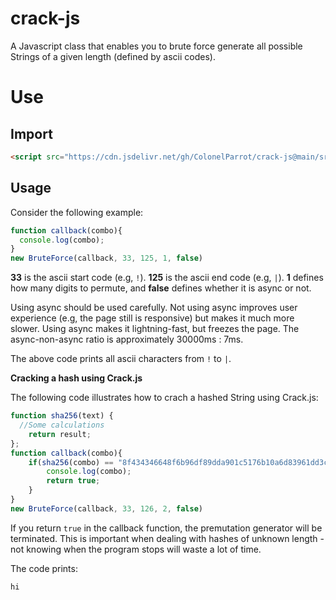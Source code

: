 # crack-js

A Javascript class that enables you to brute force generate all possible Strings of a given length (defined by ascii codes).

# Use

## Import

```html
<script src="https://cdn.jsdelivr.net/gh/ColonelParrot/crack-js@main/src/script.min.js"></script>
```

## Usage

Consider the following example:

```javascript
function callback(combo){
  console.log(combo);
}
new BruteForce(callback, 33, 125, 1, false)
```

**33** is the ascii start code (e.g, `!`). **125** is the ascii end code (e.g, `|`). **1** defines how many digits to permute, and **false** defines whether it is async or not.

Using async should be used carefully. Not using async improves user experience (e.g, the page still is responsive) but makes it much more slower. Using async makes it lightning-fast, but freezes the page. The async-non-async ratio is approximately 30000ms : 7ms.

The above code prints all ascii characters from `!` to `|`.

**Cracking a hash using Crack.js**

The following code illustrates how to crach a hashed String using Crack.js:

```javascript
function sha256(text) {
  //Some calculations
	return result;
};
function callback(combo){
	if(sha256(combo) == "8f434346648f6b96df89dda901c5176b10a6d83961dd3c1ac88b59b2dc327aa4"){//"hi" hashed
		console.log(combo);
		return true;
	}
}
new BruteForce(callback, 33, 126, 2, false)
```

If you return `true` in the callback function, the premutation generator will be terminated. This is important when dealing with hashes of unknown length - not knowing when the program stops will waste a lot of time.

The code prints:

```
hi
```

